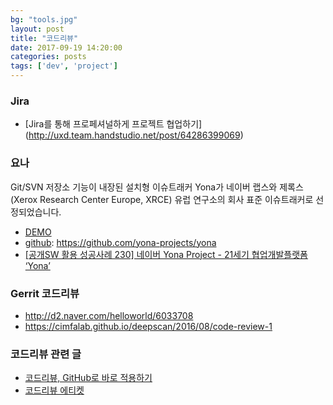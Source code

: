 ```yaml
---
bg: "tools.jpg"
layout: post
title: "코드리뷰"
date: 2017-09-19 14:20:00
categories: posts
tags: ['dev', 'project']
---
```


### Jira
- [Jira를 통해 프로페셔널하게 프로젝트 협업하기] (http://uxd.team.handstudio.net/post/64286399069)

### 요나
Git/SVN 저장소 기능이 내장된 설치형 이슈트래커 Yona가 네이버 랩스와 제록스(Xerox Research Center Europe, XRCE) 유럽 연구소의 회사 표준 이슈트래커로 선정되었습니다.
- [DEMO](https://repo.yona.io/)
- [github](https://github.com/yona-projects/yona): https://github.com/yona-projects/yona
- [[공개SW 활용 성공사례 230] 네이버 Yona Project - 21세기 협업개발플랫폼 ‘Yona’](http://www.oss.kr/index.php?mid=oss_repository10&document_srl=671642&category=401)

### Gerrit 코드리뷰
- http://d2.naver.com/helloworld/6033708
- https://cimfalab.github.io/deepscan/2016/08/code-review-1

### 코드리뷰 관련 글
- [코드리뷰, GitHub로 바로 적용하기](https://academy.realm.io/kr/posts/codereview-howto/)
- [코드리뷰 에티켓](https://css-tricks.com/code-review-etiquette/)
